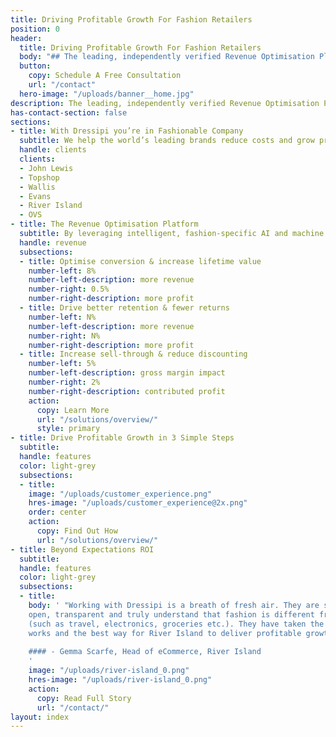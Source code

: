 ```yaml
---
title: Driving Profitable Growth For Fashion Retailers
position: 0
header:
  title: Driving Profitable Growth For Fashion Retailers
  body: "## The leading, independently verified Revenue Optimisation Platform for fashion retailers"
  button:
    copy: Schedule A Free Consultation
    url: "/contact"
  hero-image: "/uploads/banner__home.jpg"
description: The leading, independently verified Revenue Optimisation Platform for fashion retailers"
has-contact-section: false
sections:
- title: With Dressipi you’re in Fashionable Company
  subtitle: We help the world’s leading brands reduce costs and grow profitably
  handle: clients
  clients:
  - John Lewis
  - Topshop
  - Wallis
  - Evans
  - River Island
  - OVS
- title: The Revenue Optimisation Platform
  subtitle: By leveraging intelligent, fashion-specific AI and machine learning capabilities,</br> Dressipi empowers retailers to meet shopper expectations and drive profitable growth
  handle: revenue
  subsections:
  - title: Optimise conversion & increase lifetime value
    number-left: 8%
    number-left-description: more revenue
    number-right: 0.5% 
    number-right-description: more profit
  - title: Drive better retention & fewer returns
    number-left: N%
    number-left-description: more revenue
    number-right: N%
    number-right-description: more profit
  - title: Increase sell-through & reduce discounting
    number-left: 5%
    number-left-description: gross margin impact
    number-right: 2% 
    number-right-description: contributed profit
    action:
      copy: Learn More
      url: "/solutions/overview/"
      style: primary
- title: Drive Profitable Growth in 3 Simple Steps
  subtitle: 
  handle: features
  color: light-grey
  subsections:
  - title: 
    image: "/uploads/customer_experience.png"
    hres-image: "/uploads/customer_experience@2x.png"
    order: center
    action:
      copy: Find Out How
      url: "/solutions/overview/"
- title: Beyond Expectations ROI 
  subtitle: 
  handle: features
  color: light-grey
  subsections:
  - title:
    body: ' "Working with Dressipi is a breath of fresh air. They are straight-forward,
    open, transparent and truly understand that fashion is different from another eCommerce categories
    (such as travel, electronics, groceries etc.). They have taken the time to understand how our business 
    works and the best way for River Island to deliver profitable growth."
  
    #### - Gemma Scarfe, Head of eCommerce, River Island
    '
    image: "/uploads/river-island_0.png"
    hres-image: "/uploads/river-island_0.png"
    action:
      copy: Read Full Story
      url: "/contact/"
layout: index
---
```


